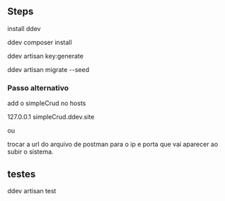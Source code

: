 ## Steps

install ddev

ddev composer install

ddev artisan key:generate

ddev artisan migrate --seed

### Passo alternativo

add o simpleCrud no hosts 

127.0.0.1 simpleCrud.ddev.site 

ou

trocar a url do arquivo de postman para o ip e porta que vai aparecer ao subir o sistema.

## testes

ddev artisan test